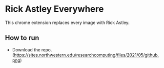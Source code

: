 # Rick Astley Everywhere
This chrome extension replaces every image with Rick Astley.


## How to run
- Download the repo.
(https://sites.northwestern.edu/researchcomputing/files/2021/05/github.png)

